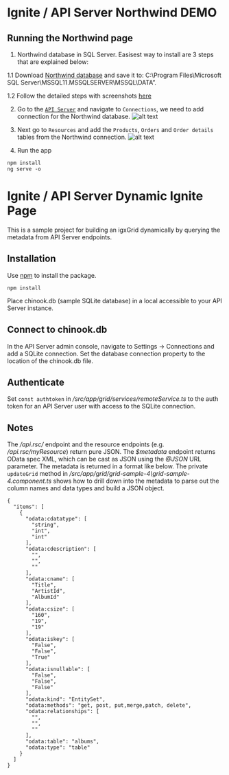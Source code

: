 # Ignite / API Server Northwind DEMO

## Running the Northwind page
1. Northwind database in SQL Server. Easisest way to install are 3 steps that are explained below:

1.1 Download [Northwind database](https://cta-service-cms2.hubspot.com/ctas/v2/public/cs/c/?cta_guid=ebcbe6eb-2891-49b0-8b19-ba5f72c595d6&placement_guid=bbbd8fcc-8408-4cfa-a91d-4fe667f90829&portal_id=207100&canon=&redirect_url=APefjpFLTYeoBUM7EqyPJP71R1Fc9bvHDH5Cqth0-lyqhjGcvPHZ-P5_BjkAfDfsFI2wX7QLVzfFYr0aGJjZIGbxE3nj9gq3ebxMnmpRC4MhasXYCFSEbw_oKhWeweiGT5d1_8Xz0bfSV9uHTFC7kbPTYiGCtCzvM4FTcl3laYclDB-v6_TG4Js&click=a823892a-7cee-4ab2-9fa8-51dcfffa99c4&hsutk=&signature=AAH58kGLcpMwYeqtsCfzjF_pyF1Iq99ljg) and save it to:
C:\Program Files\Microsoft SQL Server\MSSQL11.MSSQLSERVER\MSSQL\DATA”.

1.2 Follow the detailed steps with screenshots [here](https://businessimpactinc.com/blog/install-northwind-database/)

2. Go to the [`API Server`](http://localhost:8153/status.rst) and navigate to `Connections`, we need to add connection for the Northwind database.
![alt text](https://i.ibb.co/59ysD40/sql.png)


3. Next go to `Resources` and add the `Products`, `Orders` and `Order details` tables from the Northwind connection.
![alt text](https://i.ibb.co/9WrRzgN/Capt2ure.png)

4. Run the app
```
npm install
ng serve -o
```


# Ignite / API Server Dynamic Ignite Page

This is a sample project for building an igxGrid dynamically by querying the metadata from API Server endpoints.

## Installation

Use [npm](https://www.npmjs.com/) to install the package.

```
npm install
```

Place chinook.db (sample SQLite database) in a local accessible to your API Server instance.

## Connect to chinook.db

In the API Server admin console, navigate to Settings -> Connections and add a SQLite connection. Set the database connection property to the location of the chinook.db file.

## Authenticate

Set `const authtoken` in */src/app/grid/services/remoteService.ts* to the auth token for an API Server user with access to the SQLite connection.

## Notes

The */api.rsc/* endpoint and the resource endpoints (e.g. */api.rsc/myResource*) return pure JSON. The *$metadata* endpoint returns OData spec XML, which can be cast as JSON using the *\@JSON* URL parameter. The metadata is returned in a format like below. The private `updateGrid` method in */src/app/grid/grid-sample-4\grid-sample-4.component.ts* shows how to drill down into the metadata to parse out the column names and data types and build a JSON object.

```
{
  "items": [
    {
      "odata:cdatatype": [
        "string",
        "int",
        "int"
      ],
      "odata:cdescription": [
        "",
        "",
        ""
      ],
      "odata:cname": [
        "Title",
        "ArtistId",
        "AlbumId"
      ],
      "odata:csize": [
        "160",
        "19",
        "19"
      ],
      "odata:iskey": [
        "False",
        "False",
        "True"
      ],
      "odata:isnullable": [
        "False",
        "False",
        "False"
      ],
      "odata:kind": "EntitySet",
      "odata:methods": "get, post, put,merge,patch, delete",
      "odata:relationships": [
        "",
        "",
        ""
      ],
      "odata:table": "albums",
      "odata:type": "table"
    }
  ]
}
```
